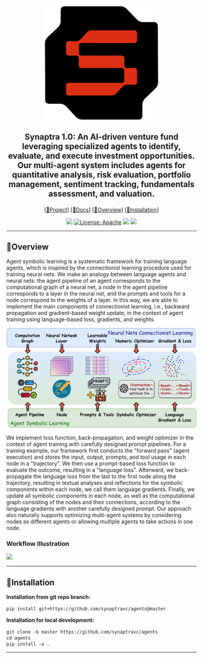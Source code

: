 <div align="center">
<img src='./assets/agentslogo.png'  width=300px>

## <p align="center">Synaptra 1.0: An AI-driven venture fund leveraging specialized agents to identify, evaluate, and execute investment opportunities. Our multi-agent system includes agents for quantitative analysis, risk evaluation, portfolio management, sentiment tracking, fundamentals assessment, and valuation.</p>

<p align="center">
<a href="https://github.com/Synaptravc/agents/">[🤖Project]</a>
<a href="https://synaptra.gitbook.io/synaptra/">[📝Docs]</a>
<a href="#overview">[🌟Overview]</a>
<a href="#installation">[🔧Installation]</a>
</p>

![](https://img.shields.io/badge/version-v2.0.0-blue)
[![License: Apache](https://img.shields.io/badge/License-Apache2.0-yellow.svg)](https://opensource.org/license/apache-2-0)
![](https://img.shields.io/github/last-commit/synaptravc/agents?color=green)
![](https://img.shields.io/badge/PRs-Welcome-red) 

---

</div>

## 🌟Overview

Agent symbolic learning is a systematic framework for training language agents, which is inspired by the connectionist learning procedure used for training neural nets. We make an analogy between language agents and neural nets: the agent pipeline of an agent corresponds to the computational graph of a neural net, a node in the agent pipeline corresponds to a layer in the neural net, and the prompts and tools for a node correspond to the weights of a layer. In this way, we are able to implement the main components of connectionist learning, i.e., backward propagation and gradient-based weight update, in the context of agent training using language-based loss, gradients, and weights.

<img src='./assets/overview.png'>

We implement loss function, back-propagation, and weight optimizer in the context of agent training with carefully designed prompt pipelines. For a training example, our framework first conducts the "forward pass" (agent execution) and stores the input, output, prompts, and tool usage in each node in a "trajectory". We then use a prompt-based loss function to evaluate the outcome, resulting in a "language loss". Afterward, we back-propagate the language loss from the last to the first node along the trajectory, resulting in textual analyses and reflections for the symbolic components within each node, we call them language gradients. Finally, we update all symbolic components in each node, as well as the computational graph consisting of the nodes and their connections, according to the language gradients with another carefully designed prompt. Our approach also naturally supports optimizing multi-agent systems by considering nodes as different agents or allowing multiple agents to take actions in one node. 

### Workflow Illustration

<img src='./assets/workflow.gif'>

---


## 🔧Installation

**Installation from git repo branch:**
```
pip install git+https://github.com/synaptravc/agents@master
```

**Installation for local development:**
```
git clone -b master https://github.com/synaptravc/agents
cd agents
pip install -e .
```

---
